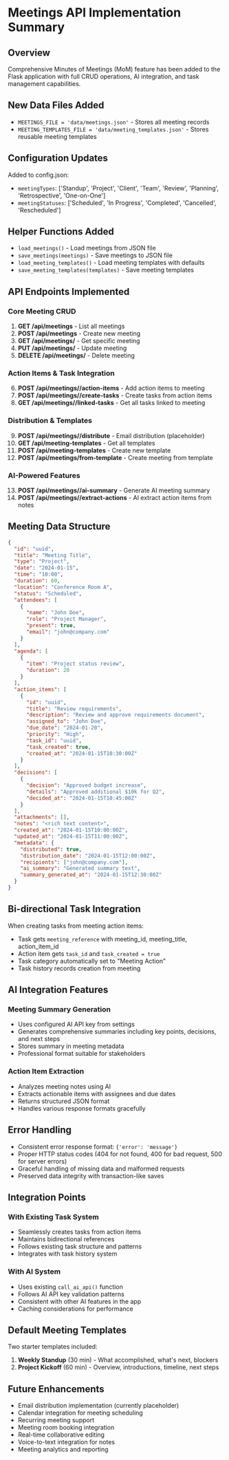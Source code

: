 # Meetings API Implementation Summary

## Overview
Comprehensive Minutes of Meetings (MoM) feature has been added to the Flask application with full CRUD operations, AI integration, and task management capabilities.

## New Data Files Added
- `MEETINGS_FILE = 'data/meetings.json'` - Stores all meeting records
- `MEETING_TEMPLATES_FILE = 'data/meeting_templates.json'` - Stores reusable meeting templates

## Configuration Updates
Added to config.json:
- `meetingTypes`: ['Standup', 'Project', 'Client', 'Team', 'Review', 'Planning', 'Retrospective', 'One-on-One']
- `meetingStatuses`: ['Scheduled', 'In Progress', 'Completed', 'Cancelled', 'Rescheduled']

## Helper Functions Added
- `load_meetings()` - Load meetings from JSON file
- `save_meetings(meetings)` - Save meetings to JSON file
- `load_meeting_templates()` - Load meeting templates with defaults
- `save_meeting_templates(templates)` - Save meeting templates

## API Endpoints Implemented

### Core Meeting CRUD
1. **GET /api/meetings** - List all meetings
2. **POST /api/meetings** - Create new meeting
3. **GET /api/meetings/<id>** - Get specific meeting
4. **PUT /api/meetings/<id>** - Update meeting
5. **DELETE /api/meetings/<id>** - Delete meeting

### Action Items & Task Integration
6. **POST /api/meetings/<id>/action-items** - Add action items to meeting
7. **POST /api/meetings/<id>/create-tasks** - Create tasks from action items
8. **GET /api/meetings/<id>/linked-tasks** - Get all tasks linked to meeting

### Distribution & Templates
9. **POST /api/meetings/<id>/distribute** - Email distribution (placeholder)
10. **GET /api/meeting-templates** - Get all templates
11. **POST /api/meeting-templates** - Create new template
12. **POST /api/meetings/from-template** - Create meeting from template

### AI-Powered Features
13. **POST /api/meetings/<id>/ai-summary** - Generate AI meeting summary
14. **POST /api/meetings/<id>/extract-actions** - AI extract action items from notes

## Meeting Data Structure

```json
{
  "id": "uuid",
  "title": "Meeting Title",
  "type": "Project",
  "date": "2024-01-15",
  "time": "10:00",
  "duration": 60,
  "location": "Conference Room A",
  "status": "Scheduled",
  "attendees": [
    {
      "name": "John Doe",
      "role": "Project Manager",
      "present": true,
      "email": "john@company.com"
    }
  ],
  "agenda": [
    {
      "item": "Project status review",
      "duration": 20
    }
  ],
  "action_items": [
    {
      "id": "uuid",
      "title": "Review requirements",
      "description": "Review and approve requirements document",
      "assigned_to": "John Doe",
      "due_date": "2024-01-20",
      "priority": "High",
      "task_id": "uuid",
      "task_created": true,
      "created_at": "2024-01-15T10:30:00Z"
    }
  ],
  "decisions": [
    {
      "decision": "Approved budget increase",
      "details": "Approved additional $10k for Q2",
      "decided_at": "2024-01-15T10:45:00Z"
    }
  ],
  "attachments": [],
  "notes": "<rich text content>",
  "created_at": "2024-01-15T10:00:00Z",
  "updated_at": "2024-01-15T11:00:00Z",
  "metadata": {
    "distributed": true,
    "distribution_date": "2024-01-15T12:00:00Z",
    "recipients": ["john@company.com"],
    "ai_summary": "Generated summary text",
    "summary_generated_at": "2024-01-15T12:30:00Z"
  }
}
```

## Bi-directional Task Integration

When creating tasks from meeting action items:
- Task gets `meeting_reference` with meeting_id, meeting_title, action_item_id
- Action item gets `task_id` and `task_created = true`
- Task category automatically set to "Meeting Action"
- Task history records creation from meeting

## AI Integration Features

### Meeting Summary Generation
- Uses configured AI API key from settings
- Generates comprehensive summaries including key points, decisions, and next steps
- Stores summary in meeting metadata
- Professional format suitable for stakeholders

### Action Item Extraction
- Analyzes meeting notes using AI
- Extracts actionable items with assignees and due dates
- Returns structured JSON format
- Handles various response formats gracefully

## Error Handling
- Consistent error response format: `{'error': 'message'}`
- Proper HTTP status codes (404 for not found, 400 for bad request, 500 for server errors)
- Graceful handling of missing data and malformed requests
- Preserved data integrity with transaction-like saves

## Integration Points

### With Existing Task System
- Seamlessly creates tasks from action items
- Maintains bidirectional references
- Follows existing task structure and patterns
- Integrates with task history system

### With AI System
- Uses existing `call_ai_api()` function
- Follows AI API key validation patterns
- Consistent with other AI features in the app
- Caching considerations for performance

## Default Meeting Templates

Two starter templates included:
1. **Weekly Standup** (30 min) - What accomplished, what's next, blockers
2. **Project Kickoff** (60 min) - Overview, introductions, timeline, next steps

## Future Enhancements
- Email distribution implementation (currently placeholder)
- Calendar integration for meeting scheduling
- Recurring meeting support
- Meeting room booking integration
- Real-time collaborative editing
- Voice-to-text integration for notes
- Meeting analytics and reporting